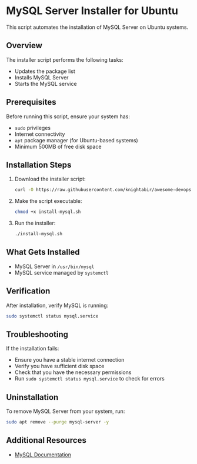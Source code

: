 # MySQL Server Installer for Ubuntu

This script automates the installation of MySQL Server on Ubuntu systems.

## Overview

The installer script performs the following tasks:
- Updates the package list
- Installs MySQL Server
- Starts the MySQL service

## Prerequisites

Before running this script, ensure your system has:
- `sudo` privileges
- Internet connectivity
- `apt` package manager (for Ubuntu-based systems)
- Minimum 500MB of free disk space

## Installation Steps

1. Download the installer script:
   ```bash
   curl -O https://raw.githubusercontent.com/knightabir/awesome-devops-tools-setup/refs/heads/main/MySQL/mysql.sh
   ```

2. Make the script executable:
   ```bash
   chmod +x install-mysql.sh
   ```

3. Run the installer:
   ```bash
   ./install-mysql.sh
   ```

## What Gets Installed

- MySQL Server in `/usr/bin/mysql`
- MySQL service managed by `systemctl`

## Verification

After installation, verify MySQL is running:
```bash
sudo systemctl status mysql.service
```

## Troubleshooting

If the installation fails:
- Ensure you have a stable internet connection
- Verify you have sufficient disk space
- Check that you have the necessary permissions
- Run `sudo systemctl status mysql.service` to check for errors

## Uninstallation

To remove MySQL Server from your system, run:
```bash
sudo apt remove --purge mysql-server -y
```

## Additional Resources

- [MySQL Documentation](https://dev.mysql.com/doc/)


